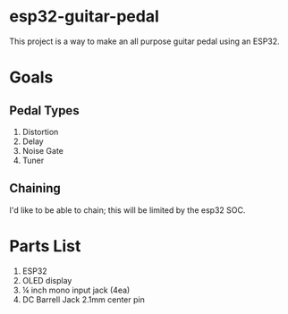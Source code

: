 # esp32-guitar-pedal
This project is a way to make an all purpose guitar pedal using an ESP32.

# Goals 
## Pedal Types
1. Distortion
2. Delay
3. Noise Gate
4. Tuner

## Chaining
I'd like to be able to chain; this will be limited by the esp32 SOC.  

# Parts List
1. ESP32
2. OLED display
3. ¼ inch mono input jack (4ea)
4. DC Barrell Jack 2.1mm center pin
